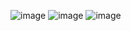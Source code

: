 ![image](https://github.com/user-attachments/assets/ef0af22f-d0e2-4d14-b122-1269e9a22465)
![image](https://github.com/user-attachments/assets/c3a17bbb-0b5e-4529-8fad-5c0607fc6f48)
![image](https://github.com/user-attachments/assets/4fbbd1db-3d37-4bb2-8ad2-55f6bf01135e)
